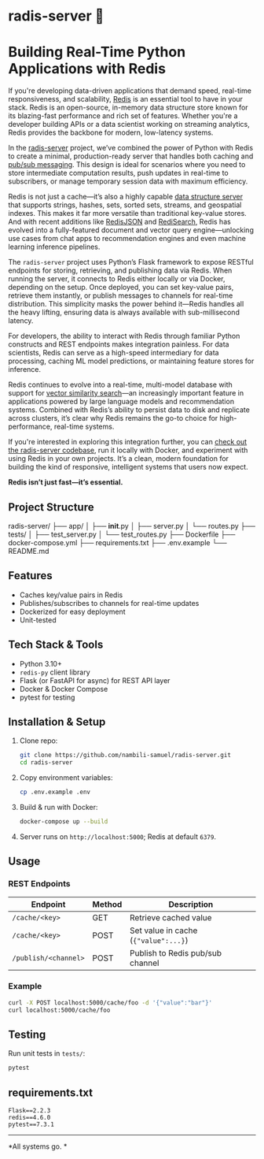 # radis-server 🔴

# Building Real-Time Python Applications with Redis

If you're developing data-driven applications that demand speed, real-time responsiveness, and scalability, [Redis](https://redis.io/) is an essential tool to have in your stack. Redis is an open-source, in-memory data structure store known for its blazing-fast performance and rich set of features. Whether you're a developer building APIs or a data scientist working on streaming analytics, Redis provides the backbone for modern, low-latency systems.

In the [radis-server](https://github.com/nambili-samuel/radis-server) project, we’ve combined the power of Python with Redis to create a minimal, production-ready server that handles both caching and [pub/sub messaging](https://redis.io/docs/manual/pubsub/). This design is ideal for scenarios where you need to store intermediate computation results, push updates in real-time to subscribers, or manage temporary session data with maximum efficiency.

Redis is not just a cache—it’s also a highly capable [data structure server](https://redis.io/docs/data-types/) that supports strings, hashes, sets, sorted sets, streams, and geospatial indexes. This makes it far more versatile than traditional key-value stores. And with recent additions like [RedisJSON](https://redis.io/docs/interact/json/) and [RediSearch](https://redis.io/docs/interact/search/), Redis has evolved into a fully-featured document and vector query engine—unlocking use cases from chat apps to recommendation engines and even machine learning inference pipelines.

The `radis-server` project uses Python’s Flask framework to expose RESTful endpoints for storing, retrieving, and publishing data via Redis. When running the server, it connects to Redis either locally or via Docker, depending on the setup. Once deployed, you can set key-value pairs, retrieve them instantly, or publish messages to channels for real-time distribution. This simplicity masks the power behind it—Redis handles all the heavy lifting, ensuring data is always available with sub-millisecond latency.

For developers, the ability to interact with Redis through familiar Python constructs and REST endpoints makes integration painless. For data scientists, Redis can serve as a high-speed intermediary for data processing, caching ML model predictions, or maintaining feature stores for inference.

Redis continues to evolve into a real-time, multi-model database with support for [vector similarity search](https://redis.io/docs/interact/search/vector-similarity/)—an increasingly important feature in applications powered by large language models and recommendation systems. Combined with Redis’s ability to persist data to disk and replicate across clusters, it’s clear why Redis remains the go-to choice for high-performance, real-time systems.

If you're interested in exploring this integration further, you can [check out the radis-server codebase](https://github.com/nambili-samuel/radis-server), run it locally with Docker, and experiment with using Redis in your own projects. It’s a clean, modern foundation for building the kind of responsive, intelligent systems that users now expect.

**Redis isn’t just fast—it’s essential.**


## Project Structure

radis-server/
├── app/
│   ├── __init__.py
│   ├── server.py
│   └── routes.py
├── tests/
│   ├── test_server.py
│   └── test_routes.py
├── Dockerfile
├── docker-compose.yml
├── requirements.txt
├── .env.example
└── README.md


## Features

- Caches key/value pairs in Redis
- Publishes/subscribes to channels for real-time updates
- Dockerized for easy deployment
- Unit-tested

## Tech Stack & Tools

- Python 3.10+
- `redis-py` client library
- Flask (or FastAPI for async) for REST API layer
- Docker & Docker Compose
- pytest for testing

## Installation & Setup

1. Clone repo:
   ```bash
   git clone https://github.com/nambili-samuel/radis-server.git
   cd radis-server
   ```
2. Copy environment variables:
   ```bash
   cp .env.example .env
   ```
3. Build & run with Docker:
   ```bash
   docker-compose up --build
   ```
4. Server runs on `http://localhost:5000`; Redis at default `6379`.

## Usage

### REST Endpoints

| Endpoint                      | Method | Description                          |
|------------------------------|--------|--------------------------------------|
| `/cache/<key>`               | GET    | Retrieve cached value                |
| `/cache/<key>`               | POST   | Set value in cache (`{"value":...}`)|
| `/publish/<channel>`         | POST   | Publish to Redis pub/sub channel     |

### Example

```bash
curl -X POST localhost:5000/cache/foo -d '{"value":"bar"}'
curl localhost:5000/cache/foo
```

## Testing

Run unit tests in `tests/`:

```bash
pytest
```

## requirements.txt

```
Flask==2.2.3
redis==4.6.0
pytest==7.3.1
```

---

*All systems go. *
